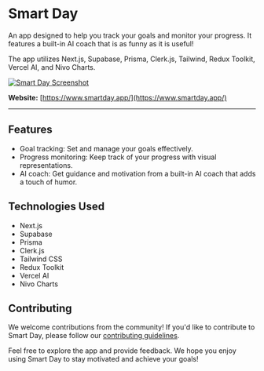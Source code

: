 # Smart Day

An app designed to help you track your goals and monitor your progress. It features a built-in AI coach that is as funny as it is useful!

The app utilizes Next.js, Supabase, Prisma, Clerk.js, Tailwind, Redux Toolkit, Vercel AI, and Nivo Charts.

[![Smart Day Screenshot](https://i.ibb.co/s1LdScS/Screenshot-2023-07-02-at-2-11-52-PM.png)](https://ibb.co/pKCBDND)

**Website:** [https://www.smartday.app/](https://www.smartday.app/)

---

## Features

- Goal tracking: Set and manage your goals effectively.
- Progress monitoring: Keep track of your progress with visual representations.
- AI coach: Get guidance and motivation from a built-in AI coach that adds a touch of humor.

## Technologies Used

- Next.js
- Supabase
- Prisma
- Clerk.js
- Tailwind CSS
- Redux Toolkit
- Vercel AI
- Nivo Charts


## Contributing

We welcome contributions from the community! If you'd like to contribute to Smart Day, please follow our [contributing guidelines](CONTRIBUTING.md).

Feel free to explore the app and provide feedback. We hope you enjoy using Smart Day to stay motivated and achieve your goals!
